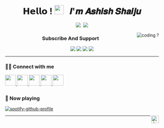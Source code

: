 <h1 align="center">𝗛𝗲𝗹𝗹𝗼 ! <img src="https://github.com/ashishshaiju/ashishshaiju/blob/files/gifs/wave.gif"  width="30px"> &nbsp; 𝑰'𝒎 𝑨𝒔𝒉𝒊𝒔𝒉 𝑺𝒉𝒂𝒊𝒋𝒖</h1> 
<div align="center" width="50"> 

<img src="https://badgen.net/badge/Python/✔/blue?icon=terminal&labelColor=EE0823">&nbsp; <img src="https://badgen.net/badge/C++/✔/blue?icon=terminal&labelColor=EE0823">

 <a href="https://da.gd/V8HW">
<img align="right" src="https://github.com/ashishshaiju/ashishshaiju/blob/files/gifs/coding.gif" alt="coding ?"> </a>

### Subscribe And Support

<a href="https://bit.ly/vannisified"><img src="https://img.shields.io/badge/Vannisified-FF0202?&logo=youtube"></a> <a href="https://t.me/Vannisified"><img src="https://img.shields.io/badge/Vannisified-blue?&logo=telegram"></a> <a href="https://t.me/Vannisified_Official"><img src="https://img.shields.io/badge/Vannisified Official-blue?&logo=telegram"></a> <a href="https://dsc.gg/Vannisified"><img src="https://img.shields.io/badge/Vannisified-black?&logo=discord"></a>
</div> <a href="https://da.gd/BZvT">

  ---

</a>

### 🧍‍♂️ Connect with me
 
<p align="left">
    <a href="https://t.me/Ashish_Shaiju">
        <img height="35px" src="https://img.icons8.com/fluent/48/000000/telegram-app.png" />
    </a>
    <a href="https://facebook.com/ashishshaiju/">
        <img height="35px" src="https://img.icons8.com/fluent/48/000000/facebook-new.png" />
    </a>
       <a href="https://instagram.com/ashish_shaiju/">
        <img height="35px" src="https://img.icons8.com/fluent/48/000000/instagram-new.png" />
     </a>    
    <a href="https://twitter.com/ashish_shaiju">
        <img height="35px" src="https://img.icons8.com/fluent/48/000000/twitter.png" />
    </a>
    <a href="https://discordapp.com/users/580739337017360410"> 
       <img height="35px" src="https://img.icons8.com/color/48/000000/discord--v2.png"> </a>
</p>

##

### 🎵 Now playing

[![spotify-github-profile](https://spotify-github-profile.vercel.app/api/view?uid=527j59hf0f5lkdj7c18f8g2jz&cover_image=true&theme=novatorem)](https://spotify-github-profile.vercel.app/api/view?uid=527j59hf0f5lkdj7c18f8g2jz&redirect=true)

<a href="https://printer.discord.com" >
<img align="right" src="https://github.com/ashishshaiju/ashishshaiju/blob/files/gifs/I%20dont%20know%20what%20it%20is.gif" width="25px" alt="don't touch here">
</a>

---
